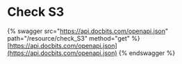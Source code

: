 # Check S3

{% swagger src="https://api.docbits.com/openapi.json" path="/resource/check_S3" method="get" %}
[https://api.docbits.com/openapi.json](https://api.docbits.com/openapi.json)
{% endswagger %}
